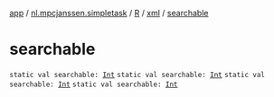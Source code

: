 [app](../../../index.md) / [nl.mpcjanssen.simpletask](../../index.md) / [R](../index.md) / [xml](index.md) / [searchable](.)

# searchable

`static val searchable: `[`Int`](https://kotlinlang.org/api/latest/jvm/stdlib/kotlin/-int/index.html)
`static val searchable: `[`Int`](https://kotlinlang.org/api/latest/jvm/stdlib/kotlin/-int/index.html)
`static val searchable: `[`Int`](https://kotlinlang.org/api/latest/jvm/stdlib/kotlin/-int/index.html)
`static val searchable: `[`Int`](https://kotlinlang.org/api/latest/jvm/stdlib/kotlin/-int/index.html)